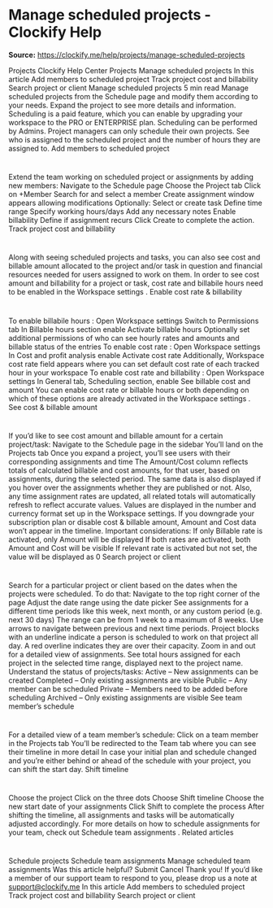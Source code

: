 # Manage scheduled projects - Clockify Help

**Source:** https://clockify.me/help/projects/manage-scheduled-projects

Projects
Clockify Help Center
Projects
Manage scheduled projects
In this article
Add members to scheduled project
Track project cost and billability
Search project or client
Manage scheduled projects
5 min read
Manage scheduled projects from the
Schedule
page and modify them according to your needs. Expand the project to see more details and information.
Scheduling is a paid feature, which you can enable by
upgrading
your workspace to the PRO or ENTERPRISE plan.
Scheduling can be performed by Admins. Project managers can only schedule their own projects.
See who is assigned to the scheduled project and the number of hours they are assigned to.
Add members to scheduled project
#
Extend the team working on scheduled project or assignments by adding new members:
Navigate to the
Schedule
page
Choose the
Project
tab
Click on
+Member
Search for and select a member
Create assignment
window appears allowing modifications
Optionally:
Select or create task
Define time range
Specify working hours/days
Add any necessary notes
Enable billability
Define if assignment recurs
Click
Create
to complete the action.
Track project cost and billability
#
Along with seeing scheduled projects and tasks, you can also see cost and billable amount allocated to the project and/or task in question and financial resources needed for users assigned to work on them.
In order to see cost amount and billability for a project or task,
cost rate
and
billabile hours
need to be enabled in the
Workspace settings
.
Enable cost rate & billability
#
To enable
billabile hours
:
Open
Workspace settings
Switch to
Permissions
tab
In
Billable hours section
enable
Activate billable hours
Optionally set additional permissions of who can see hourly rates and amounts and billable status of the entries
To enable
cost rate
:
Open
Workspace settings
In
Cost and profit analysis
enable
Activate cost rate
Additionally,
Workspace cost rate
field appears where you can set default cost rate of each tracked hour in your workspace
To enable
cost rate
and
billability
:
Open
Workspace settings
In
General
tab,
Scheduling
section, enable
See billable cost and amount
You can enable
cost rate
or
billable
hours
or both depending on which of these options are already activated in the
Workspace settings
.
See cost & billable amount
#
If you’d like to see
cost amount
and
billable amount
for a certain project/task:
Navigate to the
Schedule
page in the sidebar
You’ll land on the
Projects
tab
Once you expand a project, you’ll see users with their corresponding assignments and time
The
Amount/Cost
column reflects totals of calculated billable and cost amounts, for that user, based on assignments, during the selected period. The same data is also displayed if you hover over the assignments whether they are published or not.
Also, any time assignment rates are updated, all related totals will automatically refresh to reflect accurate values.
Values are displayed in the number and currency format set up in the Workspace settings.
If you downgrade your subscription plan or disable cost & billable amount, Amount and Cost data won’t appear in the timeline.
Important considerations:
If only
Billable rate
is activated, only
Amount
will be displayed
If both rates are activated, both
Amount
and
Cost
will be visible
If relevant rate is activated but not set, the value will be displayed as
0
Search project or client
#
Search for a particular project or client based on the dates when the projects were scheduled.
To do that:
Navigate to the top right corner of the page
Adjust the date range using the date picker
See assignments for a different time periods like this week, next month, or any custom period (e.g. next 30 days)
The range can be from 1 week to a maximum of 8 weeks.
Use arrows to navigate between previous and next time periods. Project blocks with an underline indicate a person is scheduled to work on that project all day. A red overline indicates they are over their capacity. Zoom in and out for a detailed view of assignments.
See total hours assigned for each project in the selected time range, displayed next to the project name.
Understand the status of projects/tasks:
Active
– New assignments can be created
Completed
– Only existing assignments are visible
Public
– Any member can be scheduled
Private
– Members need to be added before scheduling
Archived
– Only existing assignments are visible
See team member’s schedule
#
For a detailed view of a team member’s schedule:
Click on a team member in the
Projects
tab
You’ll be redirected to the
Team
tab where you can see their timeline in more detail
In case your initial plan and schedule changed and you’re either behind or ahead of the schedule with your project, you can shift the start day.
Shift timeline
#
Choose the project
Click on the
three dots
Choose
Shift
timeline
Choose the new start date of your assignments
Click
Shift
to complete the process
After shifting the timeline, all assignments and tasks will be automatically adjusted accordingly.
For more details on how to schedule assignments for your team, check out
Schedule team assignments
.
Related articles
#
Schedule projects
Schedule team assignments
Manage scheduled team assignments
Was this article helpful?
Submit
Cancel
Thank you! If you’d like a member of our support team to respond to you, please drop us a note at support@clockify.me
In this article
Add members to scheduled project
Track project cost and billability
Search project or client